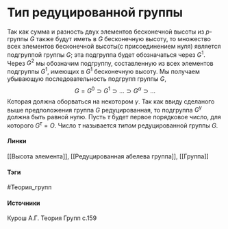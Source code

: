 # Тип редуцированной группы
Так как сумма и разность двух элементов бесконечной высоты из  $p$- группы $G$ также будут иметь в $G$ бесконечную высоту, то множество всех элементов бесконечной высоты(с присоединением нуля) является подгруппой группы $G$; эта подгруппа будет обозначаться через $G^1$.
Через $G^2$ мы обозначим подгруппу, составленную из всех элементов подгруппы $G^1$, имеющих в $G^1$ бесконечную высоту. 
Мы получаем убывающую последовательность подгрупп группы $G$,
$$
G=G^{0}\supset G^{1}\supset\dots\supset G^{\alpha}\supset\dots
$$
Которая должна оборваться на некотором $\gamma$.
Так как ввиду сделаного выше предположения группа $G$ редуцированная, то подгруппа $G^\gamma$ должна быть равной нулю.
Пусть $\tau$ будет первое порядковое число, для которого $G^\tau=O$. Число $\tau$ называется *типом* редуцированной группы $G$.
#### Линки
 [[Высота элемента]],
 [[Редуцированная абелева группа]],
 [[Группа]]
#### Тэги
 #Теория_групп 
#### Источники
 Курош А.Г. Теория Групп с.159